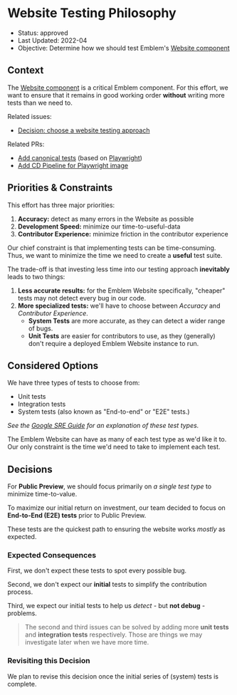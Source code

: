# Website Testing Philosophy

 - Status: approved
 - Last Updated: 2022-04
 - Objective: Determine how we should test Emblem's [Website component](/website)

## Context
The [Website component](/website) is a critical Emblem component. For this effort, we want to ensure that it remains in good working order **without** writing more tests than we need to.

Related issues:
- [Decision: choose a website testing approach](https://github.com/GoogleCloudPlatform/emblem/issues/307)

Related PRs:
- [Add canonical tests](https://github.com/GoogleCloudPlatform/emblem/issues/342) (based on [Playwright](https://playwright.dev))
- [Add CD Pipeline for Playwright image](https://github.com/GoogleCloudPlatform/emblem/issues/361)

## Priorities & Constraints

This effort has three major priorities:

1. **Accuracy:** detect as many errors in the Website as possible
2. **Development Speed:** minimize our time-to-useful-data
3. **Contributor Experience:** minimize friction in the contributor experience

Our chief constraint is that implementing tests can be time-consuming. Thus, we want to minimize the time we need to create a **useful** test suite.

The trade-off is that investing less time into our testing approach **inevitably** leads to two things:
1. **Less accurate results:** for the Emblem Website specifically, "cheaper" tests may not detect every bug in our code.
2. **More specialized tests:** we'll have to choose between _Accuracy_ and _Contributor Experience_.
    - **System Tests** are more accurate, as they can detect a wider range of bugs.
    - **Unit Tests** are easier for contributors to use, as they (generally) don't require a deployed Emblem Website instance to run.

## Considered Options

We have three types of tests to choose from:
- Unit tests
- Integration tests
- System tests (also known as "End-to-end" or "E2E" tests.)

_See the [Google SRE Guide](https://sre.google/sre-book/testing-reliability/#fig_testing_hierarchy) for an explanation of these test types._

The Emblem Website can have as many of each test type as we'd like it to. Our only constraint is the time we'd need to take to implement each test.

## Decisions

For **Public Preview**, we should focus primarily on _a single test type_ to minimize time-to-value.

To maximize our initial return on investment, our team decided to focus on **End-to-End (E2E) tests** prior to Public Preview.

These tests are the quickest path to ensuring the website works _mostly_ as expected.

### Expected Consequences

First, we don't expect these tests to spot every possible bug.

Second, we don't expect our **initial** tests to simplify the contribution process.

Third, we expect our initial tests to help us _detect_ - but **not debug** - problems.

> The second and third issues can be solved by adding more **unit tests** and **integration tests** respectively. Those are things we may investigate later when we have more time.

### Revisiting this Decision

We plan to revise this decision once the initial series of (system) tests is complete.
